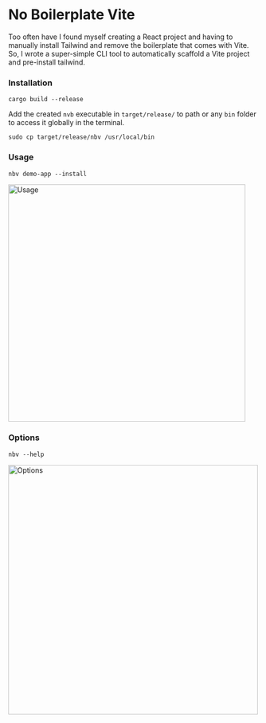# No Boilerplate Vite
Too often have I found myself creating a React project and having to manually install Tailwind and remove the boilerplate that comes with Vite. So, I wrote a super-simple CLI tool to automatically scaffold a Vite project and pre-install tailwind.
### Installation
```
cargo build --release
```
Add the created `nvb` executable in `target/release/` to path or any `bin` folder to access it globally in the terminal.
```
sudo cp target/release/nbv /usr/local/bin
```
### Usage
```
nbv demo-app --install
```
<img width="476" alt="Usage" src="https://github.com/alasgarlikamal/no-boilerplate-vite/assets/98516464/1fe56b24-8390-4479-8f56-91dcc5334cdc">

### Options
```
nbv --help
```
<img width="501" alt="Options" src="https://github.com/alasgarlikamal/no-boilerplate-vite/assets/98516464/0ac160b6-a3ea-4f46-861a-3c6474aa704d">

